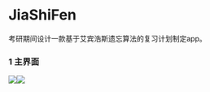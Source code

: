 # JiaShiFen
考研期间设计一款基于艾宾浩斯遗忘算法的复习计划制定app。
### 1 主界面
![](https://github.com/vailing/JiaShiFen/blob/master/image/1.jpg=360x640)![](https://github.com/vailing/JiaShiFen/blob/master/image/2.jpg)
